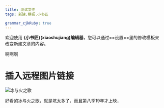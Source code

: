 ```yaml
---
title: 测试文件
tags: 新建,模板,小书匠

grammar_cjkRuby: true
---
```


欢迎使用 **{小书匠}(xiaoshujiang)编辑器**，您可以通过==设置==里的修改模板来改变新建文章的内容。

啊啊啊
# 插入远程图片链接
![冰与火之歌][1]


  [1]: https://wx3.sinaimg.cn/mw690/e5b00a87ly1ficc8brvlqj20zk0qo782.jpg
好看的冰与火之歌，就是坑太多了，而且第八季19年才上映， 
